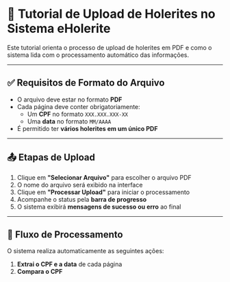 

# 📄 Tutorial de Upload de Holerites no Sistema eHolerite

Este tutorial orienta o processo de upload de holerites em PDF e como o sistema lida com o processamento automático das informações.

---

## ✅ Requisitos de Formato do Arquivo

- O arquivo deve estar no formato **PDF**
- Cada página deve conter obrigatoriamente:
  - Um **CPF** no formato `XXX.XXX.XXX-XX`
  - Uma **data** no formato `MM/AAAA`
- É permitido ter **vários holerites em um único PDF**

---

## 📤 Etapas de Upload

1. Clique em **"Selecionar Arquivo"** para escolher o arquivo PDF
2. O nome do arquivo será exibido na interface
3. Clique em **"Processar Upload"** para iniciar o processamento
4. Acompanhe o status pela **barra de progresso**
5. O sistema exibirá **mensagens de sucesso ou erro** ao final

---

## 🔁 Fluxo de Processamento

O sistema realiza automaticamente as seguintes ações:

1. **Extrai o CPF e a data** de cada página
2. **Compara o CPF**
